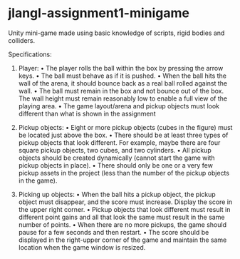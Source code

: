 # jlangl-assignment1-minigame

Unity mini-game made using basic knowledge of scripts, rigid bodies and colliders.

Specifications:
 1. Player:
• The player rolls the ball within the box by pressing the arrow keys.
• The ball must behave as if it is pushed.
• When the ball hits the wall of the arena, it should bounce back as a real ball rolled
against the wall.
• The ball must remain in the box and not bounce out of the box. The wall height must
remain reasonably low to enable a full view of the playing area.
• The game layout/arena and pickup objects must look different than what is shown in
the assignment

2. Pickup objects:
• Eight or more pickup objects (cubes in the figure) must be located just above the box.
• There should be at least three types of pickup objects that look different. For example,
maybe there are four square pickup objects, two cubes, and two cylinders.
• All pickup objects should be created dynamically (cannot start the game with pickup
objects in place).
• There should only be one or a very few pickup assets in the project (less than the
number of the pickup objects in the game).

3. Picking up objects:
• When the ball hits a pickup object, the pickup object must disappear, and the score
must increase. Display the score in the upper right corner.
• Pickup objects that look different must result in different point gains and all that look
the same must result in the same number of points.
• When there are no more pickups, the game should pause for a few seconds and then
restart.
• The score should be displayed in the right-upper corner of the game and maintain the
same location when the game window is resized.
